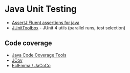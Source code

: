 # Java Unit Testing

* [AssertJ
   Fluent assertions for java](http://joel-costigliola.github.io/assertj/)
* [JUnitToolbox](https://github.com/MichaelTamm/junit-toolbox) - JUnit 4 utils (parallel runs, test selection)

## Code coverage

* [Java Code Coverage Tools](https://en.wikipedia.org/wiki/Java_Code_Coverage_Tools)
* [JCov](https://wiki.openjdk.java.net/display/CodeTools/jcov)
* [EclEmma / JaCoCo](http://www.eclemma.org/jacoco/)
